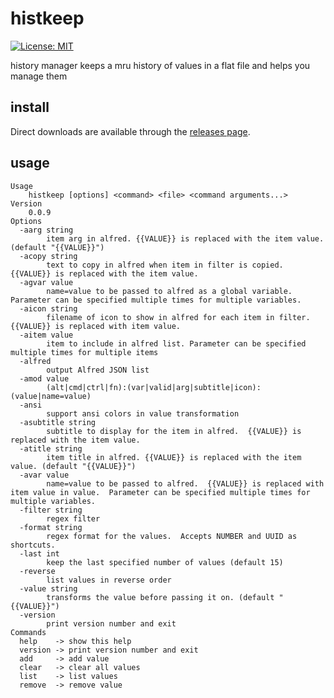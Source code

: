 # histkeep

[![License: MIT](https://img.shields.io/badge/License-MIT-yellow.svg)](https://opensource.org/licenses/MIT)

history manager keeps a mru history of values in a flat file and helps you manage them

## install

Direct downloads are available through the [releases page](https://github.com/bbeardsley/histkeep-cli/releases/latest).

## usage

```
Usage
    histkeep [options] <command> <file> <command arguments...>
Version
    0.0.9
Options
  -aarg string
    	item arg in alfred. {{VALUE}} is replaced with the item value. (default "{{VALUE}}")
  -acopy string
    	text to copy in alfred when item in filter is copied.  {{VALUE}} is replaced with the item value.
  -agvar value
    	name=value to be passed to alfred as a global variable.  Parameter can be specified multiple times for multiple variables.
  -aicon string
    	filename of icon to show in alfred for each item in filter. {{VALUE}} is replaced with item value.
  -aitem value
    	item to include in alfred list. Parameter can be specified multiple times for multiple items
  -alfred
    	output Alfred JSON list
  -amod value
    	(alt|cmd|ctrl|fn):(var|valid|arg|subtitle|icon):(value|name=value)
  -ansi
    	support ansi colors in value transformation
  -asubtitle string
    	subtitle to display for the item in alfred.  {{VALUE}} is replaced with the item value.
  -atitle string
    	item title in alfred. {{VALUE}} is replaced with the item value. (default "{{VALUE}}")
  -avar value
    	name=value to be passed to alfred.  {{VALUE}} is replaced with item value in value.  Parameter can be specified multiple times for multiple variables.
  -filter string
    	regex filter
  -format string
    	regex format for the values.  Accepts NUMBER and UUID as shortcuts.
  -last int
    	keep the last specified number of values (default 15)
  -reverse
    	list values in reverse order
  -value string
    	transforms the value before passing it on. (default "{{VALUE}}")
  -version
    	print version number and exit
Commands
  help    -> show this help
  version -> print version number and exit
  add     -> add value
  clear   -> clear all values
  list    -> list values
  remove  -> remove value
```
